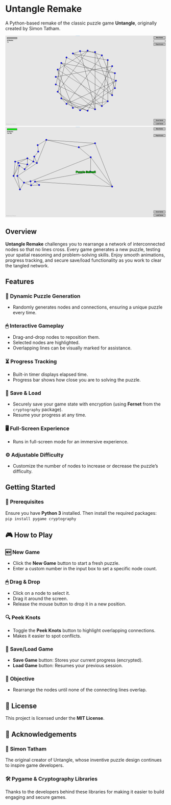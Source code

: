 # Untangle Remake  

A Python-based remake of the classic puzzle game **Untangle**, originally created by Simon Tatham.  

![1](https://github.com/OliverW147/Untangle/blob/main/image2.png?raw=true)  
![2](https://github.com/OliverW147/Untangle/blob/main/image.png?raw=true)  

## Overview  
**Untangle Remake** challenges you to rearrange a network of interconnected nodes so that no lines cross. Every game generates a new puzzle, testing your spatial reasoning and problem-solving skills. Enjoy smooth animations, progress tracking, and secure save/load functionality as you work to clear the tangled network.  

## Features  

### 🎲 **Dynamic Puzzle Generation**  
- Randomly generates nodes and connections, ensuring a unique puzzle every time.  

### 🖱 **Interactive Gameplay**  
- Drag-and-drop nodes to reposition them.  
- Selected nodes are highlighted.  
- Overlapping lines can be visually marked for assistance.  

### ⏳ **Progress Tracking**  
- Built-in timer displays elapsed time.  
- Progress bar shows how close you are to solving the puzzle.  

### 💾 **Save & Load**  
- Securely save your game state with encryption (using **Fernet** from the `cryptography` package).  
- Resume your progress at any time.  

### 🖥 **Full-Screen Experience**  
- Runs in full-screen mode for an immersive experience.  

### ⚙ **Adjustable Difficulty**  
- Customize the number of nodes to increase or decrease the puzzle’s difficulty.  

## Getting Started  

### 🔧 **Prerequisites**  
Ensure you have **Python 3** installed. Then install the required packages:  
`pip install pygame cryptography`

## 🎮 How to Play  

### 🆕 **New Game**  
- Click the **New Game** button to start a fresh puzzle.  
- Enter a custom number in the input box to set a specific node count.  

### 🖱 **Drag & Drop**  
- Click on a node to select it.  
- Drag it around the screen.  
- Release the mouse button to drop it in a new position.  

### 🔍 **Peek Knots**  
- Toggle the **Peek Knots** button to highlight overlapping connections.  
- Makes it easier to spot conflicts.  

### 💾 **Save/Load Game**  
- **Save Game** button: Stores your current progress (encrypted).  
- **Load Game** button: Resumes your previous session.  

### 🎯 **Objective**  
- Rearrange the nodes until none of the connecting lines overlap.  

## 📜 License  
This project is licensed under the **MIT License**.

## 🙌 Acknowledgements  

### 👏 **Simon Tatham**  
The original creator of Untangle, whose inventive puzzle design continues to inspire game developers.  

### 🛠 **Pygame & Cryptography Libraries**  
Thanks to the developers behind these libraries for making it easier to build engaging and secure games.
